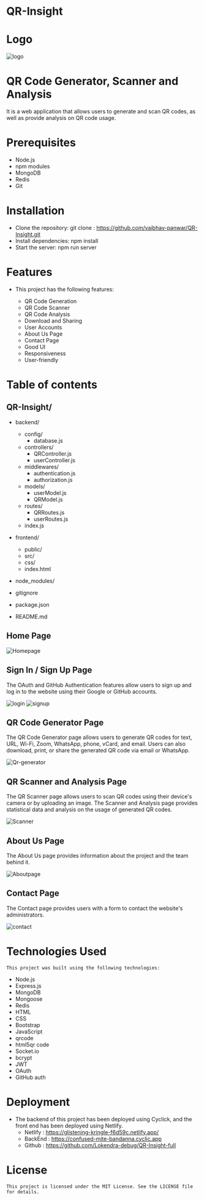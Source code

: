 # QR-Insight
# Logo 
![logo](https://github.com/Niteshthori24198/substantial-money-3994/assets/62844049/b0916c4d-8e36-4b6e-b90c-22cbafde918b)

# QR Code Generator, Scanner and Analysis
  It is a web application that allows   users to generate and scan QR codes, as well as provide analysis on QR code usage. 

# Prerequisites
  - Node.js
  - npm modules
  - MongoDB
  - Redis
  - Git
  
# Installation
  - Clone the repository: git clone : https://github.com/vaibhav-panwar/QR-Insight.git
  - Install dependencies: npm install
  - Start the server: npm run server
  
# Features

  - This project has the following features:

    - QR Code Generation
    - QR Code Scanner
    - QR Code Analysis
    - Download and Sharing
    - User Accounts
    - About Us Page
    - Contact Page
    - Good UI
    - Responsiveness
    - User-friendly
  
 # Table of contents
 
  ## QR-Insight/

  - backend/
    - config/
       - database.js
    - controllers/
       - QRController.js
       - userController.js
    - middlewares/
       - authentication.js
       - authorization.js
    - models/
       - userModel.js
       - QRModel.js
    - routes/
       - QRRoutes.js
       - userRoutes.js
    - index.js

  -  frontend/
     - public/
     - src/
     - css/
     - index.html
  - node_modules/
  - gitignore
  - package.json
  - README.md

  ## Home Page

 
  ![Homepage](image.png)
  
  ## Sign In / Sign Up Page

  The OAuth and GitHub Authentication features allow users to sign up and log in to the website using their Google or GitHub accounts.



  ![login](image-3.png)
  ![signup](image-4.png)

  ## QR Code Generator Page

  The QR Code Generator page allows users to generate QR codes for text, URL, Wi-Fi, Zoom, WhatsApp, phone, vCard, and email. Users can     also download, print, or share the generated QR code via email or WhatsApp.

  
  ![Qr-generator](image-1.png)

  ## QR Scanner and Analysis Page

  The QR Scanner page allows users to scan QR codes using their device's camera or by uploading an image. The Scanner and Analysis page     provides statistical data and analysis on the usage of generated QR codes. 

  ![Scanner](image-2.png)

  ## About Us Page

  The About Us page provides information about the project and the team behind it.

  ![Aboutpage](image-6.png)

  ## Contact Page

  The Contact page provides users with a form to contact the website's administrators.

  ![contact](image-7.png)

  # Technologies Used

    This project was built using the following technologies:

   - Node.js
   - Express.js
   - MongoDB
   - Mongoose
   - Redis
   - HTML
   - CSS
   - Bootstrap
   - JavaScript
   - qrcode
   - html5qr code
   - Socket.io
   - bcrypt
   - JWT
   - OAuth
   - GitHub auth
    
  # Deployment

  - The backend of this project has been deployed using Cyclick, and the front end has been deployed using Netlify.
     - Netlify :  https://glistening-kringle-f6d59c.netlify.app/
     - BackEnd :  https://confused-mite-bandanna.cyclic.app
     - Github  :  https://github.com/Lokendra-debug/QR-Insight-full


  # License

    This project is licensed under the MIT License. See the LICENSE file for details.
